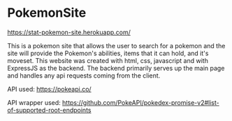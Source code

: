 # PokemonSite
https://stat-pokemon-site.herokuapp.com/


This is a pokemon site that allows the user to search for a pokemon and the site will provide the Pokemon's abilities, items that it can hold, and it's moveset. This website was created with html, css, javascript and with ExpressJS as the backend. The backend primarily serves up the main page and handles any api requests coming from the client.

API used: https://pokeapi.co/

API wrapper used: https://github.com/PokeAPI/pokedex-promise-v2#list-of-supported-root-endpoints
